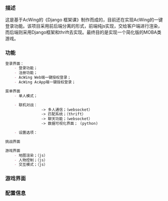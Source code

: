### 描述

这是基于AcWing的《Django 框架课》制作而成的，目前还在实现AcWing的一键登录功能。该项目采用前后端分离的形式，前端纯js实现，交给客户端进行渲染，而后端则采用Django框架和thrift去实现。最终目的是实现一个简化版的MOBA类游戏。



### 功能

```markdown
登录界面：
	- 登录功能；
	- 注册功能；
	- AcWing Web端一键授权登录；
	- AcWing AcApp端一键授权登录；

菜单界面
	- 单人模式；

	- 联机对战：
				-> 多人通信；（websocket）
           	 	-> 匹配系统；（thrift）
            	-> 聊天功能；（websocket）
            	-> 数据可视化界面； (python)

	- 设置选项：

挑战界面

游戏界面
	- 地图渲染；（js）
	- 人物控制；（js）
	- 交互模式；（js）
```

### 游戏界面


### 配置信息

